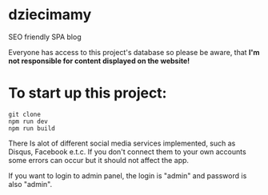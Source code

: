 # dziecimamy
SEO friendly SPA blog

Everyone has access to this project's database so please be aware, that
**I'm not responsible for content displayed on the website!**

# To start up this project:
```
git clone
npm run dev
npm run build
```

There Is alot of different social media services implemented, such as Disqus, Facebook e.t.c. If you don't connect them
to your own accounts some errors can occur but it should not affect the app. 

If you want to login to admin panel, the login is "admin" and password is also "admin".
